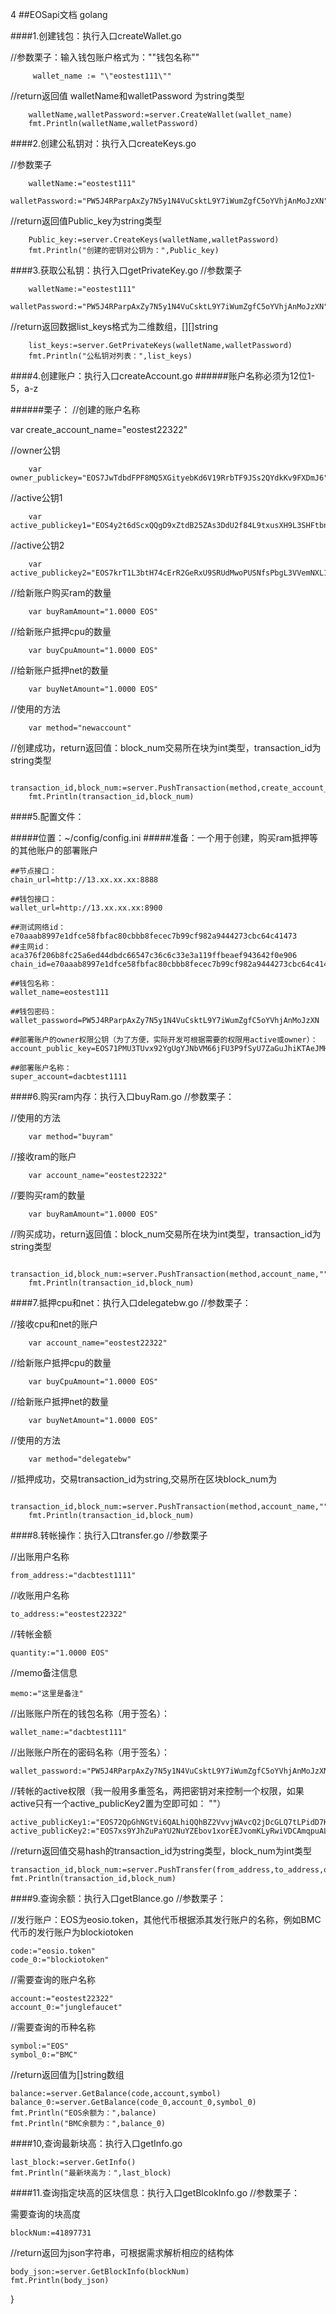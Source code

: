 4
##EOSapi文档 golang

####1.创建钱包：执行入口createWallet.go


//参数栗子：输入钱包账户格式为："\"钱包名称"\"
```	
	 wallet_name := "\"eostest111\""

```
 //return返回值  walletName和walletPassword 为string类型
``` 
    walletName,walletPassword:=server.CreateWallet(wallet_name)
    fmt.Println(walletName,walletPassword)
```



####2.创建公私钥对：执行入口createKeys.go

//参数栗子
```	
	walletName:="eostest111"
	walletPassword:="PW5J4RParpAxZy7N5y1N4VuCsktL9Y7iWumZgfC5oYVhjAnMoJzXN"
```

//return返回值Public_key为string类型
```
	Public_key:=server.CreateKeys(walletName,walletPassword)
	fmt.Println("创建的密钥对公钥为：",Public_key)
```

####3.获取公私钥：执行入口getPrivateKey.go
//参数栗子
```
	walletName:="eostest111"
	walletPassword:="PW5J4RParpAxZy7N5y1N4VuCsktL9Y7iWumZgfC5oYVhjAnMoJzXN"
```
//return返回数据list_keys格式为二维数组，[][]string
```	
	list_keys:=server.GetPrivateKeys(walletName,walletPassword)
	fmt.Println("公私钥对列表：",list_keys)
```

####4.创建账户：执行入口createAccount.go
######账户名称必须为12位1-5，a-z
    
######栗子：
   //创建的账户名称
    	
   
   var create_account_name="eostest22322"
  
    
   //owner公钥
   
    
    	var owner_publickey="EOS7JwTdbdFPF8MQ5XGityebKd6V19RrbTF9JSs2QYdkKv9FXDmJ6"
   
    
   //active公钥1
   
    
    	var active_publickey1="EOS4y2t6dScxQQgD9xZtdB25ZAs3DdU2f84L9txusXH9L3SHFtbna"
    
   //active公钥2
    
    	var active_publickey2="EOS7krT1L3btH74cErR2GeRxU9SRUdMwoPUSNfsPbgL3VVemNXL1F"
   
   //给新账户购买ram的数量
    	
    	var buyRamAmount="1.0000 EOS"
    
   //给新账户抵押cpu的数量
    	
    	var buyCpuAmount="1.0000 EOS"
    
   //给新账户抵押net的数量
    	
    	var buyNetAmount="1.0000 EOS"
    
   //使用的方法
    	
    	var method="newaccount"
    
    
   //创建成功，return返回值：block_num交易所在块为int类型，transaction_id为string类型
    	
    	transaction_id,block_num:=server.PushTransaction(method,create_account_name,owner_publickey,active_publickey1,active_publickey2,buyRamAmount,buyCpuAmount,buyNetAmount)
    	fmt.Println(transaction_id,block_num)
    	
####5.配置文件：

#####位置：~/config/config.ini
#####准备：一个用于创建，购买ram抵押等的其他账户的部署账户
    	
    ##节点接口：
    chain_url=http://13.xx.xx.xx:8888
    
    ##钱包接口：
    wallet_url=http://13.xx.xx.xx:8900
    
    ##测试网络id：e70aaab8997e1dfce58fbfac80cbbb8fecec7b99cf982a9444273cbc64c41473
    ##主网id： aca376f206b8fc25a6ed44dbdc66547c36c6c33e3a119ffbeaef943642f0e906
    chain_id=e70aaab8997e1dfce58fbfac80cbbb8fecec7b99cf982a9444273cbc64c41473
    
    ##钱包名称：
    wallet_name=eostest111
    
    ##钱包密码：
    wallet_password=PW5J4RParpAxZy7N5y1N4VuCsktL9Y7iWumZgfC5oYVhjAnMoJzXN
    
    ##部署账户的owner权限公钥（为了方便，实际开发可根据需要的权限用active或owner）：
    account_public_key=EOS71PMU3TUvx92YgUgYJNbVM66jFU3P9fSyU7ZaGuJhiKTAeJMHp
    
    ##部署账户名称：
    super_account=dacbtest1111	 	
    
    
    
####6.购买ram内存：执行入口buyRam.go
//参数栗子：

//使用的方法
```
	var method="buyram"
```
//接收ram的账户

```
	var account_name="eostest22322"
```

//要购买ram的数量

```
	var buyRamAmount="1.0000 EOS"
```

//购买成功，return返回值：block_num交易所在块为int类型，transaction_id为string类型

```
	transaction_id,block_num:=server.PushTransaction(method,account_name,"","","",buyRamAmount,"","")
	fmt.Println(transaction_id,block_num)    
```    

####7.抵押cpu和net：执行入口delegatebw.go
//参数栗子：

//接收cpu和net的账户
```
	var account_name="eostest22322"
```
//给新账户抵押cpu的数量
```
	var buyCpuAmount="1.0000 EOS"
```
//给新账户抵押net的数量
```	
	var buyNetAmount="1.0000 EOS"
```
//使用的方法
```	
	var method="delegatebw"
```
//抵押成功，交易transaction_id为string,交易所在区块block_num为
```	
	transaction_id,block_num:=server.PushTransaction(method,account_name,"","","","",buyCpuAmount,buyNetAmount)
	fmt.Println(transaction_id,block_num)
```

####8.转帐操作：执行入口transfer.go
//参数栗子

//出账用户名称

	from_address:="dacbtest1111"

//收账用户名称

	to_address:="eostest22322"

//转帐金额

	quantity:="1.0000 EOS"

//memo备注信息

	memo:="这里是备注"

//出账账户所在的钱包名称（用于签名）：

	wallet_name:="dacbtest111"

//出账账户所在的密码名称（用于签名）：

	wallet_password:="PW5J4RParpAxZy7N5y1N4VuCsktL9Y7iWumZgfC5oYVhjAnMoJzXN"

	
//转帐的active权限（我一般用多重签名，两把密钥对来控制一个权限，如果active只有一个active_publicKey2置为空即可如： ""）

	active_publicKey1:="EOS72QpGhNGtVi6QALhiQQhBZ2VvvjWAvcQ2jDcGLQ7tLPidD7KPJ"
	active_publicKey2:="EOS7xs9YJhZuPaYU2NuYZEbov1xorEEJvomKLyRwiVDCAmqpuALm3"



//return返回值交易hash的transaction_id为string类型，block_num为int类型

	transaction_id,block_num:=server.PushTransfer(from_address,to_address,quantity,memo,wallet_name,wallet_password,active_publicKey1,active_publicKey2)
	fmt.Println(transaction_id,block_num)

####9.查询余额：执行入口getBlance.go
//参数栗子：

//发行账户：EOS为eosio.token，其他代币根据添其发行账户的名称，例如BMC代币的发行账户为blockiotoken

	code:="eosio.token"
	code_0:="blockiotoken"

//需要查询的账户名称

	account:="eostest22322"
	account_0:="junglefaucet"

//需要查询的币种名称

    symbol:="EOS"
	symbol_0:="BMC"



//return返回值为[]string数组

	balance:=server.GetBalance(code,account,symbol)
	balance_0:=server.GetBalance(code_0,account_0,symbol_0)
	fmt.Println("EOS余额为：",balance)
	fmt.Println("BMC余额为：",balance_0)
	
####10,查询最新块高：执行入口getInfo.go

	last_block:=server.GetInfo()
	fmt.Println("最新块高为：",last_block)	
	
####11.查询指定块高的区块信息：执行入口getBlcokInfo.go
//参数栗子：

需要查询的块高度

	blockNum:=41897731

//return返回为json字符串，可根据需求解析相应的结构体

	body_json:=server.GetBlockInfo(blockNum)
	fmt.Println(body_json)

}	
	
	

